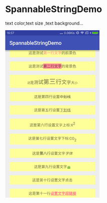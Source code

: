 # SpannableStringDemo
text color,text size ,text background...

<img style='width: 300px' src="art/art.png"></img>

